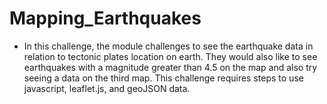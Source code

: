 # Mapping_Earthquakes
- In this challenge, the module challenges to see the earthquake data in relation to tectonic plates location on earth. They would also like to see earthquakes with a magnitude greater than 4.5 on the map and also try seeing a data on the third map. This challenge requires steps to use javascript, leaflet.js, and geoJSON data.
